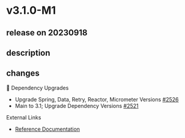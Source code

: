 # v3.1.0-M1

## release on 20230918

## description

## changes

🔨 Dependency Upgrades

* Upgrade Spring, Data, Retry, Reactor, Micrometer Versions <a href="https://github.com/spring-projects/spring-amqp/pull/2526" data-hovercard-type="pull_request" data-hovercard-url="/spring-projects/spring-amqp/pull/2526/hovercard">#2526</a>
* Main to 3.1; Upgrade Dependency Versions <a href="https://github.com/spring-projects/spring-amqp/pull/2521" data-hovercard-type="pull_request" data-hovercard-url="/spring-projects/spring-amqp/pull/2521/hovercard">#2521</a>

External Links

* <a href="https://docs.spring.io/spring-amqp/docs/3.0.1-SNAPSHOT/reference/html/" rel="nofollow">Reference Documentation</a>

